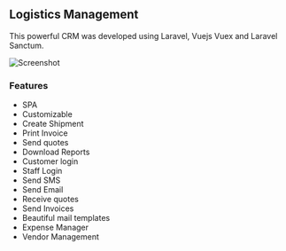 ## Logistics Management

This powerful CRM was developed using Laravel, Vuejs Vuex and Laravel Sanctum.

![Screenshot]("https://github.com/harshithva/logistics/blob/master/work-1.jpg")
### Features

+ SPA
+ Customizable
+ Create Shipment
+ Print Invoice
+ Send quotes
+ Download Reports
+ Customer login
+ Staff Login
+ Send SMS
+ Send Email
+ Receive quotes
+ Send Invoices
+ Beautiful mail templates
+ Expense Manager
+ Vendor Management

